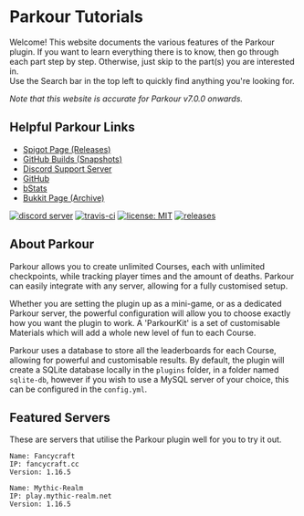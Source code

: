 # Parkour Tutorials <!-- {docsify-ignore-all} -->

Welcome! This website documents the various features of the Parkour plugin. If you want to learn everything there is to know, then go through each part step by step. Otherwise, just skip to the part(s) you are interested in.  
Use the Search bar in the top left to quickly find anything you're looking for.

*Note that this website is accurate for Parkour v7.0.0 onwards.*

## Helpful Parkour Links

- [Spigot Page (Releases)](https://www.spigotmc.org/resources/parkour.23685/)
- [GitHub Builds (Snapshots)](https://github.com/A5H73Y/Parkour/releases)
- [Discord Support Server](https://discord.gg/Gc8RGYr)
- [GitHub](https://github.com/A5H73Y/Parkour/)
- [bStats](https://bstats.org/plugin/bukkit/Parkour)
- [Bukkit Page (Archive)](https://dev.bukkit.org/projects/parkour)

[![discord server](https://img.shields.io/discord/328154925949517824.svg)](https://discord.gg/h9d2fSd)
[![travis-ci](https://travis-ci.org/A5H73Y/Parkour.svg?branch=master)](https://travis-ci.org/A5H73Y/Parkour/branches)
[![license: MIT](https://img.shields.io/badge/license-MIT-lightgrey.svg)](https://tldrlegal.com/license/mit-license)
[![releases](https://img.shields.io/github/v/release/A5H73Y/Parkour.svg?label=github%20release)](https://github.com/A5H73Y/Parkour/releases/latest)

## About Parkour

Parkour allows you to create unlimited Courses, each with unlimited checkpoints, while tracking player times and the amount of deaths. Parkour can easily integrate with any server, allowing for a fully customised setup.

Whether you are setting the plugin up as a mini-game, or as a dedicated Parkour server, the powerful configuration will allow you to choose exactly how you want the plugin to work. A 'ParkourKit' is a set of customisable Materials which will add a whole new level of fun to each Course.

Parkour uses a database to store all the leaderboards for each Course, allowing for powerful and customisable results. By default, the plugin will create a SQLite database locally in the `plugins` folder, in a folder named `sqlite-db`, however if you wish to use a MySQL server of your choice, this can be configured in the `config.yml`.

## Featured Servers

These are servers that utilise the Parkour plugin well for you to try it out.

    Name: Fancycraft
    IP: fancycraft.cc
    Version: 1.16.5

    Name: Mythic-Realm
    IP: play.mythic-realm.net
    Version: 1.16.5
